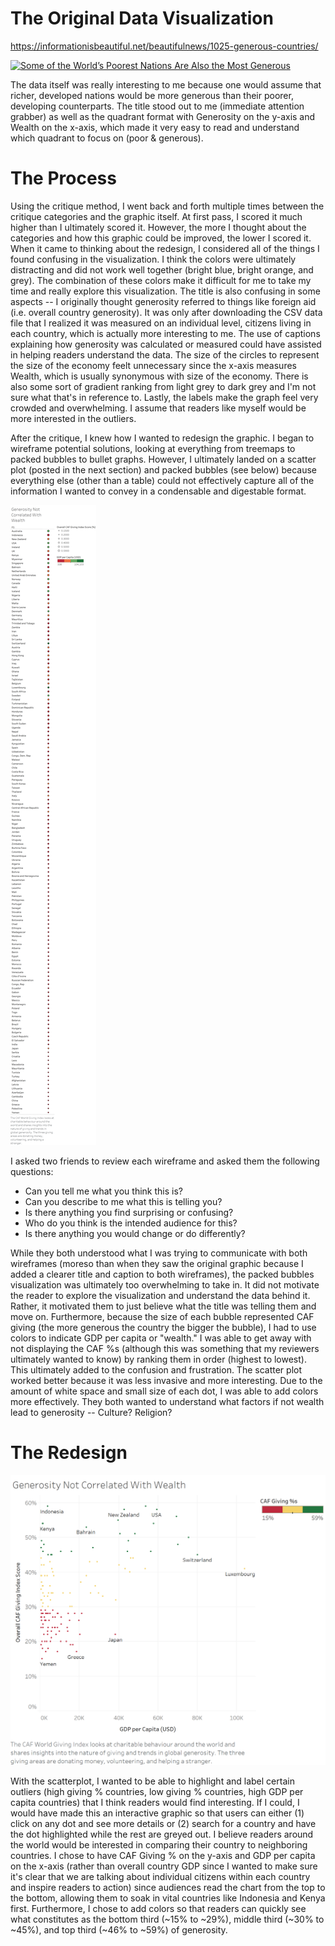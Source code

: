 # The Original Data Visualization
https://informationisbeautiful.net/beautifulnews/1025-generous-countries/

<a href="https://informationisbeautiful.net/beautifulnews/1025-generous-countries" target="_blank"><img style="height:300px;width:auto;" src="https://s3.amazonaws.com/infobeautiful-bnews/images/1025/1025-generous-countries.svg" alt="Some of the World’s Poorest Nations Are Also the Most Generous " /></a>

The data itself was really interesting to me because one would assume that richer, developed nations would be more generous than their poorer, developing counterparts. The title stood out to me (immediate attention grabber) as well as the quadrant format with Generosity on the y-axis and Wealth on the x-axis, which made it very easy to read and understand which quadrant to focus on (poor & generous). 

# The Process
Using the critique method, I went back and forth multiple times between the critique categories and the graphic itself. At first pass, I scored it much higher than I ultimately scored it. However, the more I thought about the categories and how this graphic could be improved, the lower I scored it. When it came to thinking about the redesign, I considered all of the things I found confusing in the visualization. I think the colors were ultimately distracting and did not work well together (bright blue, bright orange, and grey). The combination of these colors make it difficult for me to take my time and really explore this visualization. The title is also confusing in some aspects -- I originally thought generosity referred to things like foreign aid (i.e. overall country generosity). It was only after downloading the CSV data file that I realized it was measured on an individual level, citizens living in each country, which is actually more interesting to me. The use of captions explaining how generosity was calculated or measured could have assisted in helping readers understand the data. The size of the circles to represent the size of the economy feelt unnecessary since the x-axis measures Wealth, which is usually synonymous with size of the economy. There is also some sort of gradient ranking from light grey to dark grey and I'm not sure what that's in reference to. Lastly, the labels make the graph feel very crowded and overwhelming. I assume that readers like myself would be more interested in the outliers. 

After the critique, I knew how I wanted to redesign the graphic. I began to wireframe potential solutions, looking at everything from treemaps to packed bubbles to bullet graphs. However, I ultimately landed on a scatter plot (posted in the next section) and packed bubbles (see below) because everything else (other than a table) could not effectively capture all of the information I wanted to convey in a condensable and digestable format.

![Packed Bubbles](https://github.com/jlpeng62/jlpeng/blob/master/CAF%20Giving%20Wireframe%201.png?raw=true)

I asked two friends to review each wireframe and asked them the following questions:
- Can you tell me what you think this is?
- Can you describe to me what this is telling you?
- Is there anything you find surprising or confusing?
- Who do you think is the intended audience for this?
- Is there anything you would change or do differently?

While they both understood what I was trying to communicate with both wireframes (moreso than when they saw the original graphic because I added a clearer title and caption to both wireframes), the packed bubbles visualization was ultimately too overwhelming to take in. It did not motivate the reader to explore the visualization and understand the data behind it. Rather, it motivated them to just believe what the title was telling them and move on. Furthermore, because the size of each bubble represented CAF giving (the more generous the country the bigger the bubble), I had to use colors to indicate GDP per capita or "wealth." I was able to get away with not displaying the CAF %s (although this was something that my reviewers ultimately wanted to know) by ranking them in order (highest to lowest). This ultimately added to the confusion and frustration. The scatter plot worked better because it was less invasive and more interesting. Due to the amount of white space and small size of each dot, I was able to add colors more effectively. They both wanted to understand what factors if not wealth lead to generosity -- Culture? Religion?

# The Redesign
![Generosity Not Correlated With Wealth](https://github.com/jlpeng62/jlpeng/blob/master/CAF%20Giving.png?raw=true)

With the scatterplot, I wanted to be able to highlight and label certain outliers (high giving % countries, low giving % countries, high GDP per capita countries) that I think readers would find interesting. If I could, I would have made this an interactive graphic so that users can either (1) click on any dot and see more details or (2) search for a country and have the dot highlighted while the rest are greyed out. I believe readers around the world would be interested in comparing their country to neighboring countries. I chose to have CAF Giving % on the y-axis and GDP per capita on the x-axis (rather than overall country GDP since I wanted to make sure it's clear that we are talking about individual citizens within each country and inspire readers to action) since audiences read the chart from the top to the bottom, allowing them to soak in vital countries like Indonesia and Kenya first. Furthermore, I chose to add colors so that readers can quickly see what constitutes as the bottom third (~15% to ~29%), middle third (~30% to ~45%), and top third (~46% to ~59%) of generosity. 
